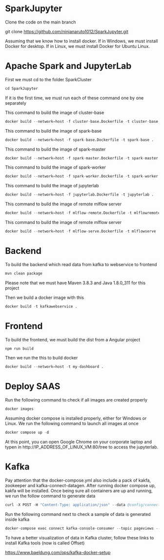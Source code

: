 # SparkJupyter

Clone the code on the main branch

git clone https://github.com/ninjanaruto1012/SparkJupyter.git

Assuming that we know how to install docker.
If in Windows, we must install Docker for desktop.
If in Linux, we must install Docker for Ubuntu Linux.

# Apache Spark and JupyterLab
First we must cd to the folder SparkCluster
```s
cd SparkJupyter
```
If it is the first time, we must run each of these command one by one separately

This command to build the image of cluster-base
```s
docker build --network=host -f cluster-base.Dockerfile -t cluster-base .
```

This command to build the image of spark-base
```s
docker build --network=host -f spark-base.Dockerfile -t spark-base .
```

This command to build the image of spark-master
```s
docker build --network=host -f spark-master.Dockerfile -t spark-master .
```

This command to build the image of spark-worker
```s
docker build --network=host -f spark-worker.Dockerfile -t spark-worker .
```

This command to build the image of jupyterlab
```s
docker build --network=host -f jupyterlab.Dockerfile -t jupyterlab .
```

This command to build the image of remote mlflow server
```s
docker build --network=host -f mlflow-remote.Dockerfile -t mlflowremote .
```

This command to build the image of remote mlflow server
```s
docker build --network=host -f mlflow-serve.Dockerfile -t mlflowserve .
```

# Backend

To build the backend which read data from kafka to webservice to frontend
```s
mvn clean package
```
Please note that we must have Maven 3.8.3 and Java 1.8.0_311 for this project

Then we build a docker image with this 
```s
docker build -t kafkawebservice .
```

# Frontend
To build the frontend, we must build the dist from a Angular project
```s
npm run build
```

Then we run the this to build docker
```s
docker build --network=host -t my-dashboard .
```

# Deploy SAAS

Run the following command to check if all images are created properly
```s
docker images
```

Assuming docker compose is installed properly, either for Windows or Linux. We run the following command to launch all images at once
```s
docker compose up -d
```

At this point, you can open Google Chrome on your corporate laptop and typen in http://IP_ADDRESS_OF_LINUX_VM:80/tree to access the jupyterlab.



# Kafka
Pay attention that the docker-compose.yml also include a pack of kakfa, zookeeper and kafka-connect-datagen. After running docker compose up, kakfa will be installed. Once being sure all containers are up and running, we run the follow command to generate data 
```s
curl -X POST -H "Content-Type: application/json" --data @config/connector_pageviews.config http://localhost:8083/connectors
```
Run the following command next to check a sample of data is generated inside kafka
```s
docker-compose exec connect kafka-console-consumer --topic pageviews --bootstrap-server kafka:29092  --property print.key=true --max-messages 5 --from-beginning
```
To have a better visualization of data in Kafka cluster, follow these links to install Kafka tools (now is called Offset)

https://www.baeldung.com/ops/kafka-docker-setup